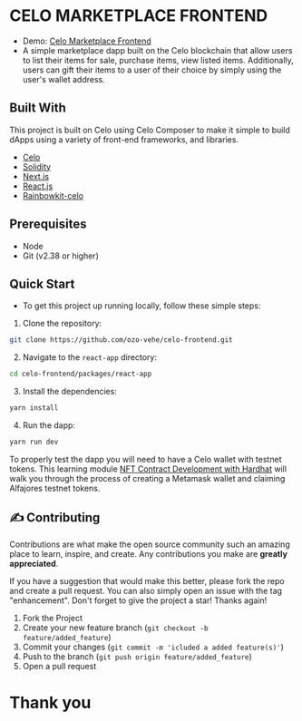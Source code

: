 # CELO MARKETPLACE FRONTEND
- Demo: [Celo Marketplace Frontend](https://celo-marketplace-react-app.vercel.app/)
- A simple marketplace dapp built on the Celo blockchain that allow users to list their items for sale, purchase items, view listed items. Additionally, users can gift their items to a user of their choice by simply using the user's wallet address.

## Built With
This project is built on Celo using Celo Composer to make it simple to build dApps using a variety of front-end frameworks, and libraries.

- [Celo](https://celo.org/)
- [Solidity](https://docs.soliditylang.org/en/v0.8.19/)
- [Next.js](https://nextjs.org/)
- [React.js](https://reactjs.org/)
- [Rainbowkit-celo](https://github.com/celo-org/rainbowkit-celo)

## Prerequisites
- Node
- Git (v2.38 or higher)

## Quick Start
- To get this project up running locally, follow these simple steps:

1. Clone the repository:

```bash
git clone https://github.com/ozo-vehe/celo-frontend.git
```

2. Navigate to the `react-app` directory:

```bash
cd celo-frontend/packages/react-app
```

3. Install the dependencies:

```bash
yarn install
```

4. Run the dapp:

```bash
yarn run dev
```

<!-- TESTING APP -->

To properly test the dapp you will need to have a Celo wallet with testnet tokens.
This learning module [NFT Contract Development with Hardhat](https://hackmd.io/exuZTH2hTqKytn2vxgDmcg) will walk you through the process of creating a Metamask wallet and claiming Alfajores testnet tokens.
   
<!-- CONTRIBUTING -->

## :writing_hand: Contributing

Contributions are what make the open source community such an amazing place to learn, inspire, and create. Any
contributions you make are **greatly appreciated**.

If you have a suggestion that would make this better, please fork the repo and create a pull request. You can also
simply open an issue with the tag "enhancement". Don't forget to give the project a star! Thanks again!

1. Fork the Project
2. Create your new feature branch (`git checkout -b feature/added_feature`)
3. Commit your changes (`git commit -m 'icluded a added feature(s)'`)
4. Push to the branch (`git push origin feature/added_feature`)
5. Open a pull request


<!-- MARKDOWN LINKS & IMAGES -->
<!-- https://www.markdownguide.org/basic-syntax/#reference-style-links -->

#  Thank you
